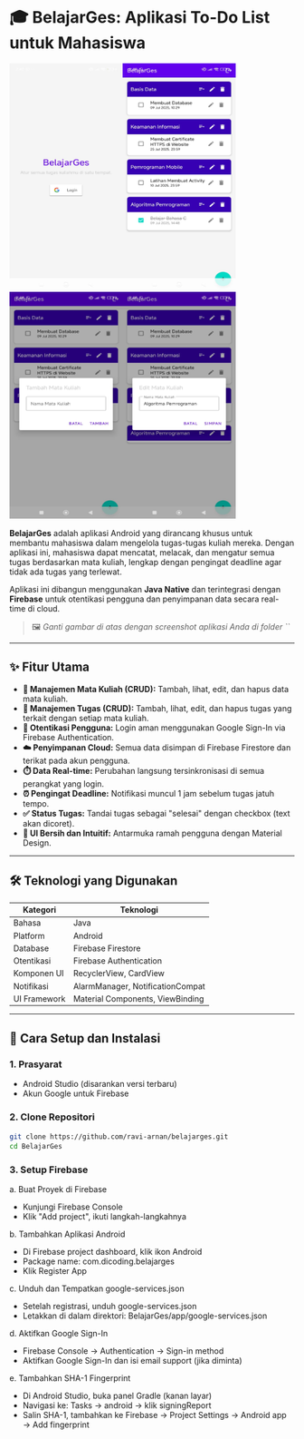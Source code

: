 # 🎓 BelajarGes: Aplikasi To-Do List untuk Mahasiswa

<img src="https://github.com/ravi-arnan/belajarges/raw/main/screenshots/image1.jpg" alt="Tampilan BelajarGes1" height="400" width="200"/><img src="https://github.com/ravi-arnan/belajarges/raw/main/screenshots/image6.jpg" alt="Tampilan BelajarGes2" height="400" width="200"/><img src="https://github.com/ravi-arnan/belajarges/raw/main/screenshots/image3.jpg" alt="Tampilan BelajarGes3" height="400" width="200"/><img src="https://github.com/ravi-arnan/belajarges/raw/main/screenshots/image4.jpg" alt="Tampilan BelajarGes4" height="400" width="200"/>

**BelajarGes** adalah aplikasi Android yang dirancang khusus untuk membantu mahasiswa dalam mengelola tugas-tugas kuliah mereka. Dengan aplikasi ini, mahasiswa dapat mencatat, melacak, dan mengatur semua tugas berdasarkan mata kuliah, lengkap dengan pengingat deadline agar tidak ada tugas yang terlewat.

Aplikasi ini dibangun menggunakan **Java Native** dan terintegrasi dengan **Firebase** untuk otentikasi pengguna dan penyimpanan data secara real-time di cloud.

> 🖼️ *Ganti gambar di atas dengan screenshot aplikasi Anda di folder ``*

---

## ✨ Fitur Utama

- **📘 Manajemen Mata Kuliah (CRUD):** Tambah, lihat, edit, dan hapus data mata kuliah.
- **📝 Manajemen Tugas (CRUD):** Tambah, lihat, edit, dan hapus tugas yang terkait dengan setiap mata kuliah.
- **🔐 Otentikasi Pengguna:** Login aman menggunakan Google Sign-In via Firebase Authentication.
- **☁️ Penyimpanan Cloud:** Semua data disimpan di Firebase Firestore dan terikat pada akun pengguna.
- **⏱️ Data Real-time:** Perubahan langsung tersinkronisasi di semua perangkat yang login.
- **⏰ Pengingat Deadline:** Notifikasi muncul 1 jam sebelum tugas jatuh tempo.
- **✅ Status Tugas:** Tandai tugas sebagai "selesai" dengan checkbox (text akan dicoret).
- **🧼 UI Bersih dan Intuitif:** Antarmuka ramah pengguna dengan Material Design.

---

## 🛠️ Teknologi yang Digunakan

| Kategori        | Teknologi                    |
|-----------------|------------------------------|
| Bahasa          | Java                         |
| Platform        | Android                      |
| Database        | Firebase Firestore           |
| Otentikasi      | Firebase Authentication      |
| Komponen UI     | RecyclerView, CardView       |
| Notifikasi      | AlarmManager, NotificationCompat |
| UI Framework    | Material Components, ViewBinding |

---

## 🚀 Cara Setup dan Instalasi

### 1. Prasyarat

- Android Studio (disarankan versi terbaru)
- Akun Google untuk Firebase

### 2. Clone Repositori

```bash
git clone https://github.com/ravi-arnan/belajarges.git
cd BelajarGes
```
### 3. Setup Firebase
a. Buat Proyek di Firebase

- Kunjungi Firebase Console
- Klik "Add project", ikuti langkah-langkahnya

b. Tambahkan Aplikasi Android

- Di Firebase project dashboard, klik ikon Android
- Package name: com.dicoding.belajarges
- Klik Register App

c. Unduh dan Tempatkan google-services.json

- Setelah registrasi, unduh google-services.json
- Letakkan di dalam direktori: BelajarGes/app/google-services.json

d. Aktifkan Google Sign-In

- Firebase Console → Authentication → Sign-in method
- Aktifkan Google Sign-In dan isi email support (jika diminta)

e. Tambahkan SHA-1 Fingerprint

- Di Android Studio, buka panel Gradle (kanan layar)
- Navigasi ke: Tasks → android → klik signingReport
- Salin SHA-1, tambahkan ke Firebase → Project Settings → Android app → Add fingerprint


